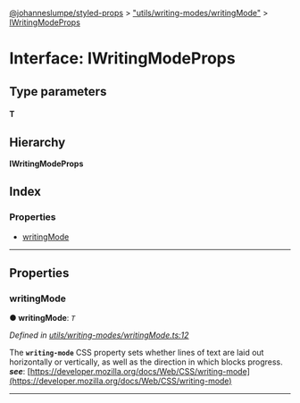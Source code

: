 [@johanneslumpe/styled-props](../README.md) > ["utils/writing-modes/writingMode"](../modules/_utils_writing_modes_writingmode_.md) > [IWritingModeProps](../interfaces/_utils_writing_modes_writingmode_.iwritingmodeprops.md)

# Interface: IWritingModeProps

## Type parameters
#### T 
## Hierarchy

**IWritingModeProps**

## Index

### Properties

* [writingMode](_utils_writing_modes_writingmode_.iwritingmodeprops.md#writingmode)

---

## Properties

<a id="writingmode"></a>

###  writingMode

**● writingMode**: *`T`*

*Defined in [utils/writing-modes/writingMode.ts:12](https://github.com/johanneslumpe/styled-props/blob/3abf398/src/utils/writing-modes/writingMode.ts#L12)*

The **`writing-mode`** CSS property sets whether lines of text are laid out horizontally or vertically, as well as the direction in which blocks progress.
*__see__*: [https://developer.mozilla.org/docs/Web/CSS/writing-mode](https://developer.mozilla.org/docs/Web/CSS/writing-mode)

___


